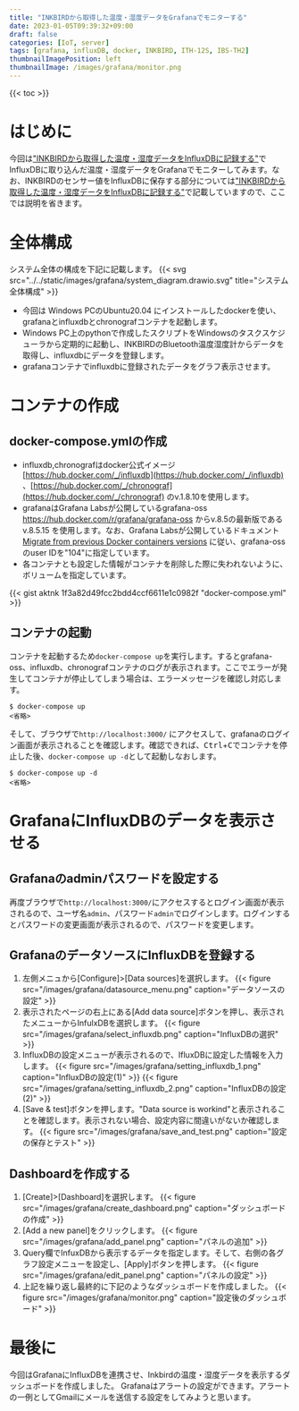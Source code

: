 ```yaml
---
title: "INKBIRDから取得した温度・湿度データをGrafanaでモニターする"
date: 2023-01-05T09:39:32+09:00
draft: false
categories: [IoT, server]
tags: [grafana, influxDB, docker, INKBIRD, ITH-12S, IBS-TH2]
thumbnailImagePosition: left
thumbnailImage: /images/grafana/monitor.png
---
```

{{< toc >}}

# はじめに

今回は["INKBIRDから取得した温度・湿度データをInfluxDBに記録する"](/2022/12/30/influxdb/)でInfluxDBに取り込んだ温度・湿度データをGrafanaでモニターしてみます。なお、INKBIRDのセンサー値をInfluxDBに保存する部分については["INKBIRDから取得した温度・湿度データをInfluxDBに記録する"](/2022/12/30/influxdb/)で記載していますので、ここでは説明を省きます。

# 全体構成

システム全体の構成を下記に記載します。
{{< svg src="../../static/images/grafana/system_diagram.drawio.svg" title="システム全体構成" >}}
- 今回は Windows PCのUbuntu20.04 にインストールしたdockerを使い、grafanaとinfluxdbとchronografコンテナを起動します。
- Windows PC上のpythonで作成したスクリプトをWindowsのタスクスケジューラから定期的に起動し、INKBIRDのBluetooth温度湿度計からデータを取得し、influxdbにデータを登録します。
- grafanaコンテナでinfluxdbに登録されたデータをグラフ表示させます。

# コンテナの作成

## docker-compose.ymlの作成

- influxdb,chronografはdocker公式イメージ[https://hub.docker.com/_/influxdb](https://hub.docker.com/_/influxdb) 、[https://hub.docker.com/_/chronograf](https://hub.docker.com/_/chronograf) のv.1.8.10を使用します。
- grafanaはGrafana Labsが公開しているgrafana-oss https://hub.docker.com/r/grafana/grafana-oss からv.8.5の最新版であるv.8.5.15  を使用します。なお、Grafana Labsが公開しているドキュメント[Migrate from previous Docker containers versions](https://grafana.com/docs/grafana/v8.5/installation/docker/#migrate-from-previous-docker-containers-versions) に従い、grafana-ossのuser IDを"104"に指定しています。
- 各コンテナとも設定した情報がコンテナを削除した際に失われないように、ボリュームを指定しています。

{{< gist aktnk 1f3a82d49fcc2bdd4ccf6611e1c0982f "docker-compose.yml" >}}

## コンテナの起動

コンテナを起動するため`docker-compose up`を実行します。するとgrafana-oss、influxdb、chronografコンテナのログが表示されます。ここでエラーが発生してコンテナが停止してしまう場合は、エラーメッセージを確認し対応します。
```
$ docker-compose up
<省略>

```
そして、ブラウザで`http://localhost:3000/` にアクセスして、grafanaのログイン画面が表示されることを確認します。確認できれば、<kbd>Ctrl</kbd>+<kbd>C</kbd>でコンテナを停止した後、`docker-compose up -d`として起動しなおします。
```
$ docker-compose up -d
<省略>

```

# GrafanaにInfluxDBのデータを表示させる

## Grafanaのadminパスワードを設定する

再度ブラウザで`http://localhost:3000/`にアクセスするとログイン画面が表示されるので、ユーザ名`admin`、パスワード`admin`でログインします。ログインするとパスワードの変更画面が表示されるので、パスワードを変更します。  

## GrafanaのデータソースにInfluxDBを登録する

1. 左側メニュから[Configure]>[Data sources]を選択します。
{{< figure src="/images/grafana/datasource_menu.png" caption="データソースの設定" >}}
1. 表示されたページの右上にある[Add data source]ボタンを押し、表示されたメニューからInfulxDBを選択します。
{{< figure src="/images/grafana/select_influxdb.png" caption="InfluxDBの選択" >}}
1. InfluxDBの設定メニューが表示されるので、IfluxDBに設定した情報を入力します。
{{< figure src="/images/grafana/setting_influxdb_1.png" caption="InfluxDBの設定(1)" >}}
{{< figure src="/images/grafana/setting_influxdb_2.png" caption="InfluxDBの設定(2)" >}}
1. [Save & test]ボタンを押します。"Data source is workind"と表示されることを確認します。表示されない場合、設定内容に間違いがないか確認します。
{{< figure src="/images/grafana/save_and_test.png" caption="設定の保存とテスト" >}}

## Dashboardを作成する

1. [Create]>[Dashboard]を選択します。
{{< figure src="/images/grafana/create_dashboard.png" caption="ダッシュボードの作成" >}}
1. [Add a new panel]をクリックします。
{{< figure src="/images/grafana/add_panel.png" caption="パネルの追加" >}}
1. Query欄でInfuxDBから表示するデータを指定します。そして、右側の各グラフ設定メニューを設定し、[Apply]ボタンを押します。
{{< figure src="/images/grafana/edit_panel.png" caption="パネルの設定" >}}
1. 上記を繰り返し最終的に下記のようなダッシュボードを作成しました。
{{< figure src="/images/grafana/monitor.png" caption="設定後のダッシュボード" >}}

# 最後に

今回はGrafanaにInfluxDBを連携させ、Inkbirdの温度・湿度データを表示するダッシュボードを作成しました。
Grafanaはアラートの設定ができます。アラートの一例としてGmailにメールを送信する設定をしてみようと思います。